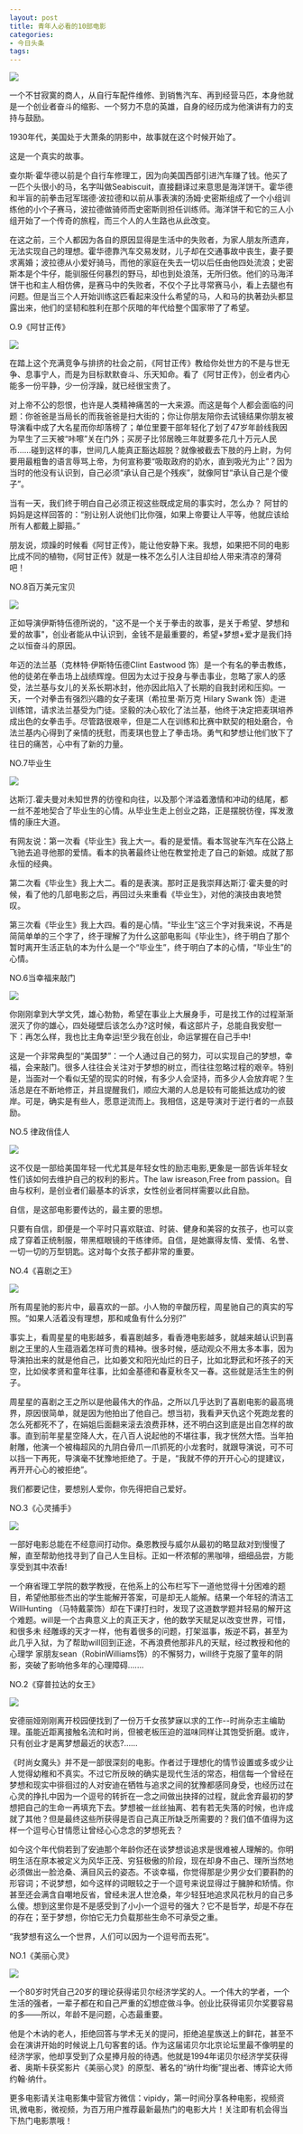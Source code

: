 ```yaml
---
layout: post
title: 青年人必看的10部电影
categories:
- 今日头条
tags:
---
```

![](http://p1.pstatp.com/large/1285/621729334)

一个不甘寂寞的商人，从自行车配件维修、到销售汽车、再到经营马匹，本身他就是一个创业者奋斗的缩影、一个努力不息的英雄，自身的经历成为他演讲有力的支持与鼓励。

1930年代，美国处于大萧条的阴影中，故事就在这个时候开始了。

这是一个真实的故事。

查尔斯·霍华德以前是个自行车修理工，因为向美国西部引进汽车赚了钱。他买了一匹个头很小的马，名字叫做Seabiscuit，直接翻译过来意思是海洋饼干。霍华德和半盲的前拳击冠军瑞德·波拉德和以前从事表演的汤姆·史密斯组成了一个小组训练他的小个子赛马，波拉德做骑师而史密斯则担任训练师。海洋饼干和它的三人小组开始了一个传奇的旅程，而三个人的人生路也从此改变。

在这之前，三个人都因为各自的原因显得是生活中的失败者，为家人朋友所遗弃，无法实现自己的理想。霍华德靠汽车交易发财，儿子却在交通事故中丧生，妻子要求离婚；波拉德从小爱好骑马，而他的家庭在失去一切以后任由他四处流浪；史密斯本是个牛仔，能驯服任何暴烈的野马，却也到处浪荡，无所归依。他们的马海洋饼干也和主人相仿佛，是赛马中的失败者，不仅个子比寻常赛马小，看上去腿也有问题。但是当三个人开始训练这匹看起来没什么希望的马，人和马的执著劲头都显露出来，他们的坚韧和胜利在那个灰暗的年代给整个国家带了了希望。

O.9《阿甘正传》

![](http://p3.pstatp.com/large/1285/621696273)

在踏上这个充满竞争与排挤的社会之前，《阿甘正传》教给你处世方的不是与世无争、息事宁人，而是为目标默默奋斗、乐天知命。看了《阿甘正传》，创业者内心能多一份平静，少一份浮躁，就已经很宝贵了。

对上帝不公的怨恨，也许是人类精神痛苦的一大来源。而这是每个人都会面临的问题：你爸爸是当局长的而我爸爸是扫大街的；你让你朋友陪你去试镜结果你朋友被导演看中成了大名星而你却落榜了；单位里要干部年轻化了划了47岁年龄线我因为早生了三天被“咔嚓”关在门外；买房子比邻居晚三年就要多花几十万元人民币……碰到这样的事，世间几人能真正豁达超脱？就像被截去下肢的丹上尉，为何要用最粗鲁的语言辱骂上帝，为何宣称要“吸取政府的奶水，直到吸光为止”？因为当时的他没有认识到，自己必须“承认自己是个残疾”，就像阿甘“承认自己是个傻子”。

当有一天，我们终于明白自己必须正视这些既成定局的事实时，怎么办？ 阿甘的妈妈是这样回答的：“别让别人说他们比你强，如果上帝要让人平等，他就应该给所有人都戴上脚箍。”

朋友说，烦躁的时候看《阿甘正传》，能让他安静下来。我想，如果把不同的电影比成不同的植物，《阿甘正传》就是一株不怎么引人注目却给人带来清凉的薄荷吧！

NO.8百万美元宝贝

![](http://p3.pstatp.com/large/1281/1392357081)

正如导演伊斯特伍德所说的，"这不是一个关于拳击的故事，是关于希望、梦想和爱的故事"，创业者能从中认识到，金钱不是最重要的，希望+梦想+爱才是我们持之以恒奋斗的原因。

年迈的法兰基（克林特·伊斯特伍德Clint Eastwood 饰）是一个有名的拳击教练，他的徒弟在拳击场上战绩辉煌。但因为太过于投身与拳击事业，忽略了家人的感受，法兰基与女儿的关系长期冰封，他亦因此陷入了长期的自我封闭和压抑。一天，一个对拳击有强烈兴趣的女子麦琪（希拉里·斯万克 Hilary Swank 饰）走进训练馆，请求法兰基受为门徒。坚毅的决心软化了法兰基，他终于决定把麦琪培养成出色的女拳击手。尽管路很艰辛，但是二人在训练和比赛中默契的相处磨合，令法兰基内心得到了亲情的抚慰，而麦琪也登上了拳击场。勇气和梦想让他们放下了往日的痛苦，心中有了新的力量。

NO.7毕业生

![](http://p3.pstatp.com/large/1286/420614867)

达斯汀.霍夫曼对未知世界的彷徨和向往，以及那个洋溢着激情和冲动的结尾，都一丝不差地契合了毕业生的心情。从毕业生走上创业之路，正是摆脱彷徨，挥发激情的康庄大道。

有网友说：第一次看《毕业生》我上大一。看的是爱情。看本驾驶车汽车在公路上飞驰去追寻他那的爱情。看本的执著最终让他在教堂抢走了自己的新娘。成就了那永恒的经典。

第二次看《毕业生》我上大二。看的是表演。那时正是我崇拜达斯汀·霍夫曼的时候，看了他的几部电影之后，再回过头来重看《毕业生》，对他的演技由衷地赞叹。

第三次看《毕业生》我上大四。看的是心情。“毕业生”这三个字对我来说，不再是简简单单的三个字了，终于理解了为什么这部电影叫《毕业生》，终于明白了那个暂时离开生活正轨的本为什么是一个“毕业生”，终于明白了本的心情，“毕业生”的心情。

NO.6当幸福来敲门

![](http://p3.pstatp.com/large/1284/776604044)

你刚刚拿到大学文凭，雄心勃勃，希望在事业上大展身手，可是找工作的过程渐渐泯灭了你的雄心，四处碰壁后该怎么办?这时候，看这部片子，总能自我安慰一下：再怎么样，我也比主角幸运!至少我在创业，命运掌握在自己手中!

这是一个非常典型的“美国梦”：一个人通过自己的努力，可以实现自己的梦想，幸福，会来敲门。很多人往往会关注对于梦想的树立，而往往忽略过程的艰辛。特别是，当面对一个看似无望的现实的时候，有多少人会坚持，而多少人会放弃呢？生活总是在不断地修正，并且提醒我们，顺应大潮的人总是较有可能抵达成功的彼岸。可是，确实是有些人，愿意逆流而上。我相信，这是导演对于逆行者的一点鼓励。

NO.5 律政俏佳人

![](http://p3.pstatp.com/large/1281/1392301732)

这不仅是一部给美国年轻一代尤其是年轻女性的励志电影,更象是一部告诉年轻女性们该如何去维护自己的权利的影片。The law isreason,Free from passion。自由与权利，是创业者们最基本的诉求，女性创业者同样需要以此自励。

自信，是这部电影要传达的，最主要的思想。

只要有自信，即便是一个平时只喜欢联谊、时装、健身和美容的女孩子，也可以变成了穿着正统制服，带黑框眼镜的干练律师。自信，是她赢得友情、爱情、名誉、一切一切的万型钥匙。这对每个女孩子都非常的重要。

NO.4《喜剧之王》

![](http://p1.pstatp.com/large/1280/1451239231)

所有周星驰的影片中，最喜欢的一部。小人物的辛酸历程，周星驰自己的真实的写照。“如果人活着没有理想，那和咸鱼有什么分别?”

事实上，看周星星的电影越多，看喜剧越多，看香港电影越多，就越来越认识到喜剧之王里的人生蕴涵着怎样可贵的精神。很多时候，感动观众不用太多本事，因为导演拍出来的就是他自己，比如姜文和阳光灿烂的日子，比如北野武和坏孩子的天空，比如侯孝贤和童年往事，比如金基德和春夏秋冬又一春。这些就是活生生的例子。

周星星的喜剧之王之所以是他最伟大的作品，之所以几乎达到了喜剧电影的最高境界，原因很简单，就是因为他拍出了他自己。想当初，我看尹天仇这个死跑龙套的怎么死都死不了，在娟姐后面翻来滚去浪费菲林，还不明白这到底是出自怎样的故事。直到前年星星空降人大，在八百人说起他的不堪往事，我才恍然大悟。当年拍射雕，他演一个被梅超风的九阴白骨爪一爪抓死的小龙套时，就跟导演说，可不可以挡一下再死，导演毫不犹豫地拒绝了。于是，“我就不停的开开心心的提建议，再开开心心的被拒绝”。

我们都要记住，要想别人爱你，你先得把自己爱好。

NO.3《心灵捕手》

![](http://p1.pstatp.com/large/1283/782324096)

一部好电影总能在不经意间打动你。桑恩教授与威尔从最初的略显敌对到慢慢了解，直至帮助他找寻到了自己人生目标。正如一杯浓郁的黑咖啡，细细品尝，方能享受到其中浓香!

一个麻省理工学院的数学教授，在他系上的公布栏写下一道他觉得十分困难的题目，希望他那些杰出的学生能解开答案，可是却无人能解。结果一个年轻的清洁工WillHunting （马特戴蒙饰）却在下课打扫时，发现了这道数学题并轻易的解开这个难题。will是一个古典意义上的真正天才，他的数学天赋足以改变世界，可惜，和很多未 经雕琢的天才一样，他有着很多的问题，打架滋事，叛逆不羁，甚至为此几乎入狱，为了帮助will回到正途，不再浪费他那非凡的天赋，经过教授和他的心理学 家朋友sean（RobinWilliams饰）的不懈努力，will终于克服了童年的阴影，突破了影响他多年的心理障碍.......

NO.2《穿普拉达的女王》

![](http://p1.pstatp.com/large/1280/1451210413)

安德丽娅刚刚离开校园便找到了一份万千女孩梦寐以求的工作--时尚杂志主编助理。虽能近距离接触名流和时尚，但被老板压迫的滋味同样让其饱受折磨。或许，只有创业才是离梦想最近的状态?……

《时尚女魔头》并不是一部很深刻的电影。作者过于理想化的情节设置或多或少让人觉得幼稚和不真实。不过它所反映的确实是现代生活的常态，相信每一个曾经在梦想和现实中徘徊过的人对安迪在牺牲与追求之间的犹豫都感同身受，也经历过在心灵的挣扎中因为一个逗号的转折在一念之间做出抉择的过程，就此舍弃最初的梦想把自己的生命一再填充下去。梦想被一丝丝抽离、若有若无失落的时候，也许成就了其他？但是最终这些所获得是否自己真正所缺乏所需要的？我们值不值得为这样一个逗号心甘情愿让曾经心心念念的梦想死去？

如今这个年代倘若到了安迪那个年龄你还在谈梦想谈追求是很难被人理解的。你明明生活在原本被定义为风华正茂、穷狂极傲的阶段，现在却身不由己、理所当然地必须做出一脸沧桑、满目风云的姿态。不谈幸福，你觉得那是少男少女们要斟酌的形容词；不说梦想，如今这样的词眼较之于一个逗号来说显得过于臃肿和矫情。你甚至还会满含自嘲地反省，曾经未泯人世沧桑，年少轻狂地追求风花秋月的自己多么傻。想到这里你是不是感受到了小小一个逗号的强大？它不是哲学，却是不存在的存在；至于梦想，你怕它无力负载那些生命不可承受之重。

“我梦想有这么一个世界，人们可以因为一个逗号而去死”。

NO.1《美丽心灵》

![](http://p9.pstatp.com/large/1283/782384843)

一个80岁时凭自己20岁的理论获得诺贝尔经济学奖的人。一个伟大的学者，一个生活的强者，一辈子都在和自己严重的幻想症做斗争。创业比获得诺贝尔奖要容易的多——所以，年龄不是问题，心态最重要。

他是个木讷的老人，拒绝回答与学术无关的提问，拒绝追星族送上的鲜花，甚至不会在演讲开始的时候说上几句客套的话。作为这届诺贝尔北京论坛里最不像明星的经济学家，他却享受到了众星捧月般的待遇。他就是1994年诺贝尔经济学奖获得者、奥斯卡获奖影片《美丽心灵》的原型、著名的“纳什均衡”提出者、博弈论大师约翰·纳什。

更多电影请关注电影集中营官方微信：vipidy，第一时间分享各种电影，视频资讯,微电影，微视频，为百万用户推荐最新最热门的电影大片！关注即有机会得当下热门电影票哦！